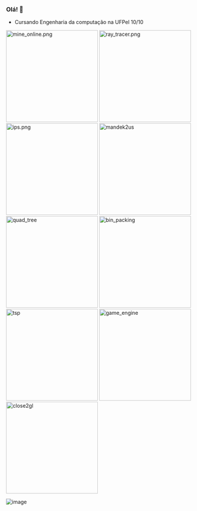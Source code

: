 ### Olá! 👋
 - Cursando Engenharia da computação na UFPel 10/10

<!-- ![](https://github-profile-summary-cards.vercel.app/api/cards/profile-details?username=lucaszm7&theme=vue) -->

<div>
  <img width="250" alt="mine_online.png" src="https://user-images.githubusercontent.com/42661760/214112995-5328c1a7-b349-4948-9871-42c0cac1a9a4.png">
  <img width="250" alt="ray_tracer.png" src="https://user-images.githubusercontent.com/42661760/214113009-0197463d-8897-46c0-a518-70177adfd616.png">
  <img width="250" alt="ips.png" src="https://user-images.githubusercontent.com/42661760/214113051-eb669e6e-1b05-4205-9f29-98f56ed54bfc.png">
  <img width="250" alt="mandek2us" src="https://user-images.githubusercontent.com/42661760/214113039-7fe88cc4-403f-4302-a3b1-a16d2e7cbe39.png">
  <img width="250" alt="quad_tree" src="https://user-images.githubusercontent.com/42661760/214113059-64a6099c-5440-4554-a0d2-a94dbfbefb35.png">
  <img width="250" alt="bin_packing" src="https://user-images.githubusercontent.com/42661760/214113066-62e37b16-5547-4962-87e9-7ac28041e73e.png">
  <img width="250" alt="tsp" src="https://user-images.githubusercontent.com/42661760/214113077-b889d499-1921-4082-a4c2-3bcf2ce32091.png">
  <img width="250" alt="game_engine" src="https://user-images.githubusercontent.com/42661760/217101858-da197afa-2736-49f2-9928-3f2f719b5a43.png">
  <img width="250" alt="close2gl" src="https://user-images.githubusercontent.com/42661760/1c3f74c9-e566-428f-b9da-3bd766c35c63.png">
 
 ![image](https://github.com/lucaszm7/lucaszm7/assets/42661760/1c3f74c9-e566-428f-b9da-3bd766c35c63)

 
<!-- ![image](https://user-images.githubusercontent.com/42661760/217101858-da197afa-2736-49f2-9928-3f2f719b5a43.png)
-->
</div>
 
 <!--
**lucaszm7/lucaszm7** is a ✨ _special_ ✨ repository because its `README.md` (this file) appears on your GitHub profile.

Here are some ideas to get you started:

- 🔭 I’m currently working on ...
- 🌱 I’m currently learning ...
- 👯 I’m looking to collaborate on ...
- 🤔 I’m looking for help with ...
- 💬 Ask me about ...
- 📫 How to reach me: ...
- 😄 Pronouns: ...
- ⚡ Fun fact: ...
-->
